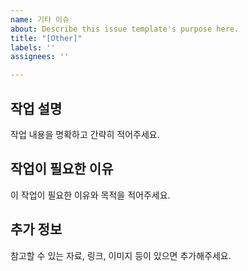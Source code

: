 ```yaml
---
name: 기타 이슈
about: Describe this issue template's purpose here.
title: "[Other]"
labels: ''
assignees: ''

---
```


## 작업 설명
작업 내용을 명확하고 간략히 적어주세요.

## 작업이 필요한 이유
이 작업이 필요한 이유와 목적을 적어주세요.

## 추가 정보
참고할 수 있는 자료, 링크, 이미지 등이 있으면 추가해주세요.
